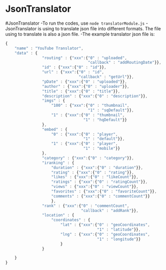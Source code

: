 JsonTranslator
==============
#JsonTranslator
-To run the codes, use `node translatorModule.js`
-JsonTranslator is using to translate json file into different formats. The file using to translate is also a json file.
-The example translator json file is:

```javascript
{
	"name" : "YouTube Translator",
	"data" : {
				"routing" : {"xxx":{"0" : "uploaded",
									"callback" : "addRoutingDate"}},
				"id" : {"xxx":{"0" : "id"}},
				"url" : {"xxx":{"0" : "id",
								"callback" : "getUrl"}},
				"pDate" : {"xxx":{"0" : "uploaded"}},
				"author" : {"xxx":{"0" : "uploader"}},
				"title" : {"xxx":{"0" : "title"}},
				"description" : {"xxx":{"0" : "description"}},
				"imgs" : {
					"100" : {"xxx":{"0" : "thumbnail",
								    "1" : "sqDefault"}},
					"1" : {"xxx":{"0" : "thumbnail",
								  "1" : "hqDefault"}}
				},
				"embed" : {
					"0" : {"xxx":{"0" : "player",
								  "1" : "default"}},
					"1" : {"xxx":{"0" : "player",
								  "1" : "mobile"}}
				},
				"category" : {"xxx":{"0" : "category"}},
				"iranking" : {
					"duration" : {"xxx":{"0" : "duration"}},
					"rating" : {"xxx":{"0" : "rating"}},
					"likes" : {"xxx":{"0" : "likeCount"}},
					"ratings" : {"xxx":{"0" : "ratingCount"}},
					"views" : {"xxx":{"0" : "viewCount"}},
					"favorites" : {"xxx":{"0" : "favoriteCount"}},
					"comments" : {"xxx":{"0" : "commentCount"}}
					},
				"rank" : {"xxx":{"0" : "commentCount",
								 "callback" : "addRank"}},
				"location" : {
					"coordinates" : {
						"lat" : {"xxx":{"0" : "geoCoordinates",
								  		"1" : "latitude"}},
						"lng" : {"xxx":{"0" : "geoCoordinates",
								  		"1" : "longitude"}}
						}
				}

	}
}
```



